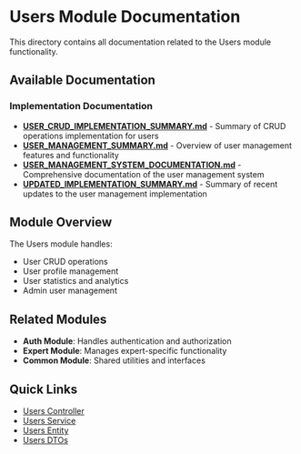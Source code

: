 # Users Module Documentation

This directory contains all documentation related to the Users module functionality.

## Available Documentation

### Implementation Documentation

- **[USER_CRUD_IMPLEMENTATION_SUMMARY.md](./USER_CRUD_IMPLEMENTATION_SUMMARY.md)** - Summary of CRUD operations implementation for users
- **[USER_MANAGEMENT_SUMMARY.md](./USER_MANAGEMENT_SUMMARY.md)** - Overview of user management features and functionality
- **[USER_MANAGEMENT_SYSTEM_DOCUMENTATION.md](./USER_MANAGEMENT_SYSTEM_DOCUMENTATION.md)** - Comprehensive documentation of the user management system
- **[UPDATED_IMPLEMENTATION_SUMMARY.md](./UPDATED_IMPLEMENTATION_SUMMARY.md)** - Summary of recent updates to the user management implementation

## Module Overview

The Users module handles:

- User CRUD operations
- User profile management
- User statistics and analytics
- Admin user management

## Related Modules

- **Auth Module**: Handles authentication and authorization
- **Expert Module**: Manages expert-specific functionality
- **Common Module**: Shared utilities and interfaces

## Quick Links

- [Users Controller](../users.controller.ts)
- [Users Service](../users.service.ts)
- [Users Entity](../entities/users.entity.ts)
- [Users DTOs](../dtos/)
